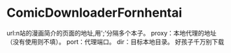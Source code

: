 # ComicDownloaderFornhentai
url:n站的漫画简介的页面的地址,用';'分隔多个本子。
proxy：本地代理的地址（没有使用则不填）。
port：代理端口。
dir：目标本地目录。
好孩子千万别下载
